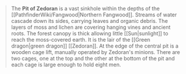 > The **Pit of Zedoran** is a vast sinkhole within the depths of the [[PathfinderWiki/Fangwood|Northern Fangwood]]. Streams of water cascade down its sides, carrying leaves and organic debris. The layers of moss and lichen are covering hanging vines and ancient roots. The forest canopy is thick allowing little [[Sun|sunlight]] to reach the moss-covered earth.  It is the lair of the [[Green dragon|green dragon]] [[Zedoran]]. At the edge of the central pit is a wooden cage lift, manually operated by Zedoran's minions. There are two cages, one at the top and the other at the bottom of the pit and each cage is large enough to hold eight men.







